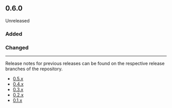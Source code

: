 ## 0.6.0

Unreleased

### Added

### Changed

---

Release notes for previous releases can be found on the respective release 
branches of the repository.

<!-- ARCHIVE_START -->
* [0.5.x](https://github.com/credibil/wrt/blob/release-0.5.0/RELEASES.md)
* [0.4.x](https://github.com/credibil/wrt/blob/release-0.4.0/RELEASES.md)
* [0.3.x](https://github.com/credibil/wrt/blob/release-0.3.0/RELEASES.md)
* [0.2.x](https://github.com/credibil/wrt/blob/release-0.2.0/RELEASES.md)
* [0.1.x](https://github.com/credibil/core/blob/release-0.1.0/RELEASES.md)

